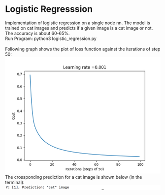 # Logistic Regresssion
Implementation of logistic regression on a single node nn. The model is trained on cat images and predicts if a given image is  a cat image or not. The accuracy is about 60-65%.
<br/>
Run Program: python3 logistic_regression.py
<br/>
<br/>
Following graph shows the plot of loss function against the iterations of step 50:
<br/>
<img src="./images/loss.png">
<br/>
The crossponding prediction for a cat image is shown below (in the terminal):
<br/>
<img src="./images/prediction.png">
